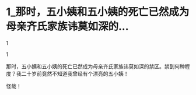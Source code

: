 # 1_那时，五小姨和五小姨的死亡已然成为母亲齐氏家族讳莫如深的...

1

1

那时，五小姨和五小姨的死亡已然成为母亲齐氏家族讳莫如深的禁区。禁到何种程度？我二十岁前竟然不知道我曾经有个漂亮的五小姨！

怪哉！